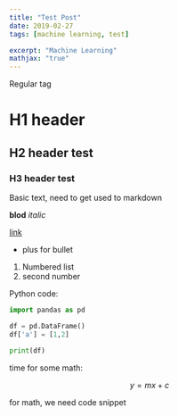 ```yaml
---
title: "Test Post"
date: 2019-02-27
tags: [machine learning, test]

excerpt: "Machine Learning"
mathjax: "true"
---
```


Regular tag

# H1 header

## H2 header test

### H3 header test

Basic text, need to get used to markdown

**blod**
*italic*

[link](www.github.com/adivarma27)


+ plus for bullet


1. Numbered list
2. second number


Python code:
```python
import pandas as pd 

df = pd.DataFrame()
df['a'] = [1,2]

print(df)
```

time for some math:

$$y=mx+c$$


for math, we need code snippet